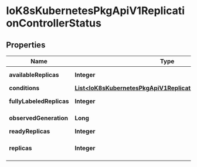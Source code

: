 
# IoK8sKubernetesPkgApiV1ReplicationControllerStatus

## Properties
Name | Type | Description | Notes
------------ | ------------- | ------------- | -------------
**availableReplicas** | **Integer** | The number of available replicas (ready for at least minReadySeconds) for this replication controller. |  [optional]
**conditions** | [**List&lt;IoK8sKubernetesPkgApiV1ReplicationControllerCondition&gt;**](IoK8sKubernetesPkgApiV1ReplicationControllerCondition.md) | Represents the latest available observations of a replication controller&#39;s current state. |  [optional]
**fullyLabeledReplicas** | **Integer** | The number of pods that have labels matching the labels of the pod template of the replication controller. |  [optional]
**observedGeneration** | **Long** | ObservedGeneration reflects the generation of the most recently observed replication controller. |  [optional]
**readyReplicas** | **Integer** | The number of ready replicas for this replication controller. |  [optional]
**replicas** | **Integer** | Replicas is the most recently oberved number of replicas. More info: https://kubernetes.io/docs/concepts/workloads/controllers/replicationcontroller#what-is-a-replicationcontroller | 




